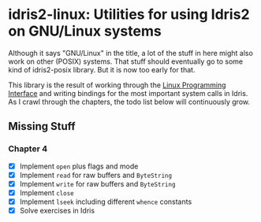 # idris2-linux: Utilities for using Idris2 on GNU/Linux systems

Although it says "GNU/Linux" in the title, a lot of the stuff in here
might also work on other (POSIX) systems. That stuff should eventually
go to some kind of idris2-posix library. But it is now too early for
that.

This library is the result of working through the
[Linux Programming Interface](https://www.man7.org/tlpi/) and writing
bindings for the most important system calls in Idris. As I crawl
through the chapters, the todo list below will continuously grow.

## Missing Stuff

### Chapter 4

- [x] Implement `open` plus flags and mode
- [x] Implement `read` for raw buffers and `ByteString`
- [x] Implement `write` for raw buffers and `ByteString`
- [x] Implement `close`
- [x] Implement `lseek` including different `whence` constants
- [x] Solve exercises in Idris
